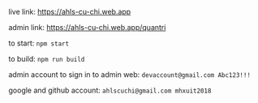 live link: https://ahls-cu-chi.web.app

admin link: https://ahls-cu-chi.web.app/quantri

to start: ```npm start```  

to build: ```npm run build```  

admin account to sign in to admin web: ```devaccount@gmail.com Abc123!!!```  

google and github account: ```ahlscuchi@gmail.com mhxuit2018```
